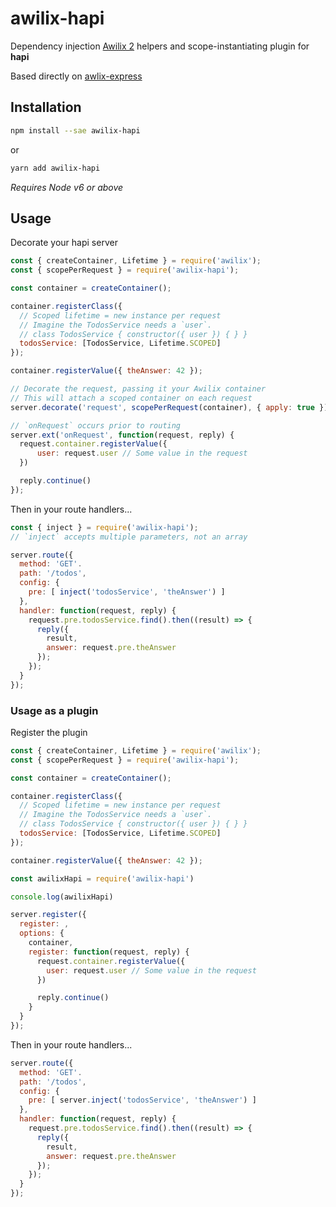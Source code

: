 # awilix-hapi

Dependency injection [Awilix 2](https://github.com/jeffijoe/awilix) helpers and scope-instantiating plugin for **hapi**

Based directly on [awlix-express](https://github.com/talyssonoc/awilix-express)

## Installation

```sh
npm install --sae awilix-hapi
```

or

```sh
yarn add awilix-hapi
```

_Requires Node v6 or above_

## Usage

Decorate your hapi server

```js
const { createContainer, Lifetime } = require('awilix');
const { scopePerRequest } = require('awilix-hapi');

const container = createContainer();

container.registerClass({
  // Scoped lifetime = new instance per request
  // Imagine the TodosService needs a `user`.
  // class TodosService { constructor({ user }) { } }
  todosService: [TodosService, Lifetime.SCOPED]
});

container.registerValue({ theAnswer: 42 });

// Decorate the request, passing it your Awilix container
// This will attach a scoped container on each request
server.decorate('request', scopePerRequest(container), { apply: true });

// `onRequest` occurs prior to routing
server.ext('onRequest', function(request, reply) {
  request.container.registerValue({
      user: request.user // Some value in the request
  })

  reply.continue()
});

```

Then in your route handlers...

```js
const { inject } = require('awilix-hapi');
// `inject` accepts multiple parameters, not an array

server.route({
  method: 'GET'.
  path: '/todos',
  config: {
    pre: [ inject('todosService', 'theAnswer') ]
  },
  handler: function(request, reply) {
    request.pre.todosService.find().then((result) => {
      reply({
        result,
        answer: request.pre.theAnswer
      });
    });
  }
});

```

### Usage as a plugin

Register the plugin

```js
const { createContainer, Lifetime } = require('awilix');
const { scopePerRequest } = require('awilix-hapi');

const container = createContainer();

container.registerClass({
  // Scoped lifetime = new instance per request
  // Imagine the TodosService needs a `user`.
  // class TodosService { constructor({ user }) { } }
  todosService: [TodosService, Lifetime.SCOPED]
});

container.registerValue({ theAnswer: 42 });

const awilixHapi = require('awilix-hapi')

console.log(awilixHapi)

server.register({
  register: ,
  options: { 
    container,
    register: function(request, reply) {
      request.container.registerValue({
        user: request.user // Some value in the request
      })

      reply.continue()
    }
  }
});

```

Then in your route handlers...

```js
server.route({
  method: 'GET'.
  path: '/todos',
  config: {
    pre: [ server.inject('todosService', 'theAnswer') ]
  },
  handler: function(request, reply) {
    request.pre.todosService.find().then((result) => {
      reply({
        result,
        answer: request.pre.theAnswer
      });
    });
  }
});
```
